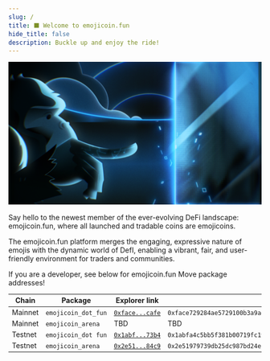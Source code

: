 ```yaml
---
slug: /
title: ⬛ Welcome to emojicoin.fun
hide_title: false
description: Buckle up and enjoy the ride!
---
```


![about](./about.png "about")

Say hello to the newest member of the ever-evolving DeFi landscape:
emojicoin.fun, where all launched and tradable coins are emojicoins.

The emojicoin.fun platform merges the engaging, expressive nature of emojis
with the dynamic world of DefI, enabling a vibrant, fair, and user-friendly
environment for traders and communities.

If you are a developer, see below for emojicoin.fun Move package addresses!

<!-- markdownlint-disable MD013 -->

| Chain   | Package             | Explorer link     | Full address                                                         |
| ------- | ------------------- | ----------------- | -------------------------------------------------------------------- |
| Mainnet | `emojicoin_dot_fun` | [`0xface...cafe`] | `0xface729284ae5729100b3a9ad7f7cc025ea09739cd6e7252aff0beb53619cafe` |
| Mainnet | `emojicoin_arena`   | TBD               | TBD                                                                  |
| Testnet | `emojicoin_dot fun` | [`0x1abf...73b4`] | `0x1abfa4c5bb5f381b00719fc19e8e655cb2531904bf8f59309efd18eb081373b4` |
| Testnet | `emojicoin_arena`   | [`0x2e51...84c9`] | `0x2e51979739db25dc987bd24e1a968e45cca0e0daea7cae9121f68af93e8884c9` |

<!-- markdownlint-enable MD013 -->

[`0x1abf...73b4`]: https://explorer.aptoslabs.com/account/0x1abfa4c5bb5f381b00719fc19e8e655cb2531904bf8f59309efd18eb081373b4?network=testnet
[`0xface...cafe`]: https://explorer.aptoslabs.com/account/0xface729284ae5729100b3a9ad7f7cc025ea09739cd6e7252aff0beb53619cafe?network=mainnet
[`0x2e51...84c9`]: https://explorer.aptoslabs.com/account/0x2e51979739db25dc987bd24e1a968e45cca0e0daea7cae9121f68af93e8884c9?network=testnet
